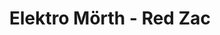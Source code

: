 ---
title: "Elektro Mörth - Red Zac"
url: /laa-an-der-thaya/elektro-moerth-red-zac/
shop: Elektronik
---